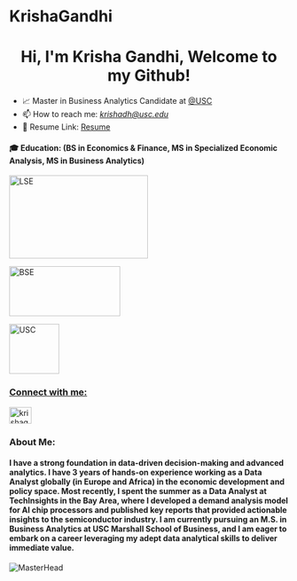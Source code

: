 # KrishaGandhi

<h1 align="center">Hi, I'm Krisha Gandhi, Welcome to my Github! </h1>
<!-- <h3 align="center">Data-Driven Data Scientist Committed to Tackling Real-World Challenges</h3> -->




- 📈 Master in Business Analytics Candidate at [@USC](https://www.usc.edu/)
- 📫 How to reach me: *krishadh@usc.edu*
-  📄 Resume Link: [Resume](drive_link)
<!-- ⚡ Fun fact: *Pro * -->


<h4 align="left">🎓 Education: (BS in Economics & Finance, MS in Specialized Economic Analysis, MS in Business Analytics)</h4>

<a href="https://www.lse.ac.uk/" target="_blank" rel="noreferrer"><img src="https://download.logo.wine/logo/London_School_of_Economics/London_School_of_Economics-Logo.wine.png" alt="LSE" width="250" height="150"/> 

<a href="https://bse.eu/study/masters-programs/international-trade-finance-and-development" target="_blank" rel="noreferrer"><img src="https://upload.wikimedia.org/wikipedia/commons/4/41/BSE_primary_logo_color.jpg" alt="BSE" width="200" height="90"/>

<a href="https://usc.edu/" target="_blank" rel="noreferrer"><img src="https://upload.wikimedia.org/wikipedia/commons/9/94/USC_Trojans_logo.svg" alt="USC" width="90" height="90"/>



<h3 align="left">Connect with me:</h3>
<p align="left">
<a href="https://www.linkedin.com/in/krisha-gandhi/" target="blank"><img align="center" src="https://raw.githubusercontent.com/rahuldkjain/github-profile-readme-generator/master/src/images/icons/Social/linked-in-alt.svg" alt="krishagandhi" height="30" width="40" /></a>
</p>

<h3 align="left">About Me:</h3>
<h4 align="left">I have a strong foundation in data-driven decision-making and advanced analytics. I have 3 years of hands-on experience working as a Data Analyst globally (in Europe and Africa) in the economic development and policy space. Most recently, I spent the summer as a Data Analyst at TechInsights in the Bay Area, where I developed a demand analysis model for AI chip processors and published key reports that provided actionable insights to the semiconductor industry. I am currently pursuing an M.S. in Business Analytics at USC Marshall School of Business, and I am eager to embark on a career leveraging my adept data analytical skills to deliver immediate value.</h4>
  
![MasterHead](https://i.pinimg.com/originals/fc/71/63/fc71635c7f1b09ed30413f59bb749582.gif)

